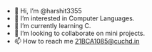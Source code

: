 - 👋 Hi, I’m @harshit3355
- 👀 I’m interested in Computer Languages.
- 🌱 I’m currently learning C.
- 💞️ I’m looking to collaborate on mini projects.
- 📫 How to reach me 21BCA1085@cuchd.in

<!---
harshit3355/harshit3355 is a ✨ special ✨ repository because its `README.md` (this file) appears on your GitHub profile.
You can click the Preview link to take a look at your changes.
--->
